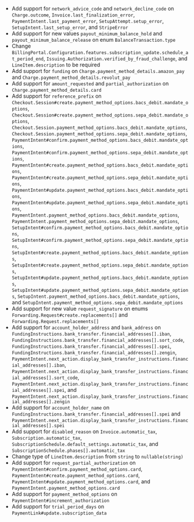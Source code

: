 * Add support for `network_advice_code` and `network_decline_code` on `Charge.outcome`, `Invoice.last_finalization_error`, `PaymentIntent.last_payment_error`, `SetupAttempt.setup_error`, `SetupIntent.last_setup_error`, and `StripeError`
* Add support for new values `payout_minimum_balance_hold` and `payout_minimum_balance_release` on enum `BalanceTransaction.type`
* Change `BillingPortal.Configuration.features.subscription_update.schedule_at_period_end`, `Issuing.Authorization.verified_by_fraud_challenge`, and `LineItem.description` to be required
* Add support for `funding` on `Charge.payment_method_details.amazon_pay` and `Charge.payment_method_details.revolut_pay`
* Add support for `amount_requested` and `partial_authorization` on `Charge.payment_method_details.card`
* Add support for `reference_prefix` on `Checkout.Session#create.payment_method_options.bacs_debit.mandate_options`, `Checkout.Session#create.payment_method_options.sepa_debit.mandate_options`, `Checkout.Session.payment_method_options.bacs_debit.mandate_options`, `Checkout.Session.payment_method_options.sepa_debit.mandate_options`, `PaymentIntent#confirm.payment_method_options.bacs_debit.mandate_options`, `PaymentIntent#confirm.payment_method_options.sepa_debit.mandate_options`, `PaymentIntent#create.payment_method_options.bacs_debit.mandate_options`, `PaymentIntent#create.payment_method_options.sepa_debit.mandate_options`, `PaymentIntent#update.payment_method_options.bacs_debit.mandate_options`, `PaymentIntent#update.payment_method_options.sepa_debit.mandate_options`, `PaymentIntent.payment_method_options.bacs_debit.mandate_options`, `PaymentIntent.payment_method_options.sepa_debit.mandate_options`, `SetupIntent#confirm.payment_method_options.bacs_debit.mandate_options`, `SetupIntent#confirm.payment_method_options.sepa_debit.mandate_options`, `SetupIntent#create.payment_method_options.bacs_debit.mandate_options`, `SetupIntent#create.payment_method_options.sepa_debit.mandate_options`, `SetupIntent#update.payment_method_options.bacs_debit.mandate_options`, `SetupIntent#update.payment_method_options.sepa_debit.mandate_options`, `SetupIntent.payment_method_options.bacs_debit.mandate_options`, and `SetupIntent.payment_method_options.sepa_debit.mandate_options`
* Add support for new value `request_signature` on enums `Forwarding.Request#create.replacements[]` and `Forwarding.Request.replacements[]`
* Add support for `account_holder_address` and `bank_address` on `FundingInstructions.bank_transfer.financial_addresses[].iban`, `FundingInstructions.bank_transfer.financial_addresses[].sort_code`, `FundingInstructions.bank_transfer.financial_addresses[].spei`, `FundingInstructions.bank_transfer.financial_addresses[].zengin`, `PaymentIntent.next_action.display_bank_transfer_instructions.financial_addresses[].iban`, `PaymentIntent.next_action.display_bank_transfer_instructions.financial_addresses[].sort_code`, `PaymentIntent.next_action.display_bank_transfer_instructions.financial_addresses[].spei`, and `PaymentIntent.next_action.display_bank_transfer_instructions.financial_addresses[].zengin`
* Add support for `account_holder_name` on `FundingInstructions.bank_transfer.financial_addresses[].spei` and `PaymentIntent.next_action.display_bank_transfer_instructions.financial_addresses[].spei`
* Add support for `disabled_reason` on `Invoice.automatic_tax`, `Subscription.automatic_tax`, `SubscriptionSchedule.default_settings.automatic_tax`, and `SubscriptionSchedule.phases[].automatic_tax`
* Change type of `LineItem.description` from `string` to `nullable(string)`
* Add support for `request_partial_authorization` on `PaymentIntent#confirm.payment_method_options.card`, `PaymentIntent#create.payment_method_options.card`, `PaymentIntent#update.payment_method_options.card`, and `PaymentIntent.payment_method_options.card`
* Add support for `payment_method_options` on `PaymentIntent#increment_authorization`
* Add support for `trial_period_days` on `PaymentLink#update.subscription_data`